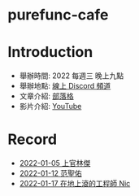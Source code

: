 # purefunc-cafe

# Introduction
* 舉辦時間: 2022 每週三 晚上九點
* 舉辦地點: [線上 Discord 頻道](https://purefunc.net/discord)
* 文章介紹: [部落格](https://purefunc.net/articles/pure-func-cafe)
* 影片介紹: [YouTube](https://www.youtube.com/watch?v=N5GzZfXg5z0)

# Record
* [2022-01-05 上官林傑](./2022-01-05/README.md)
* [2022-01-12 范聖佑](./2022-01-12/README.md)
* [2022-01-17 在地上滾的工程師 Nic](./2022-01-17/README.md)
